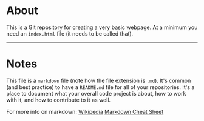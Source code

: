 # About

This is a Git repository for creating a very basic webpage. At a minimum you need an `index.html` file (it needs to be called that).

---

# Notes
This file is a `markdown` file (note how the file extension is `.md`). It's common (and best practice) to have a `README.md` file for all of your repositories. It's a place to document what your overall code project is about, how to work with it, and how to contribute to it as well.

For more info on markdown:
[Wikipedia](https://en.wikipedia.org/wiki/Markdown)
[Markdown Cheat Sheet](https://www.markdownguide.org/cheat-sheet/)